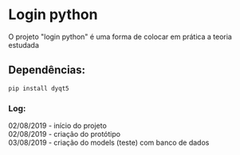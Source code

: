 # Login python
O projeto "login python" é uma forma de colocar em prática a teoria estudada 

## Dependências:
<code>pip install dyqt5</code>

### Log:
02/08/2019 - início do projeto <br/>
02/08/2019 - criação do protótipo <br/>
03/08/2019 - criação do models (teste) com banco de dados <br/>
